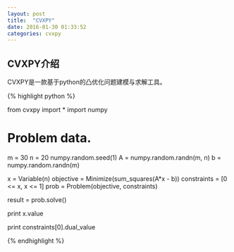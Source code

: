 ```yaml
---
layout: post
title:  "CVXPY"
date: 2016-01-30 01:33:52
categories: cvxpy
---
```

## CVXPY介绍
CVXPY是一款基于python的凸优化问题建模与求解工具。

{% highlight python %}

from cvxpy import *
import numpy
# Problem data.
m = 30
n = 20
numpy.random.seed(1)
A = numpy.random.randn(m, n)
b = numpy.random.randn(m)


x = Variable(n)
objective = Minimize(sum_squares(A*x - b))
constraints = [0 <= x, x <= 1]
prob = Problem(objective, constraints)


result = prob.solve()

print x.value

print constraints[0].dual_value

{% endhighlight %}